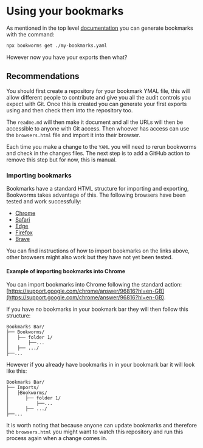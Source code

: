 # Using your bookmarks

As mentioned in the top level [documentation](../README.md) you can generate bookmarks with the command:

```BASH
npx bookworms get ./my-bookmarks.yaml
```

However now you have your exports then what?

## Recommendations

You should first create a repository for your bookmark YMAL file, this will allow different people to contribute and give you all the audit controls you expect with Git. Once this is created you can generate your first exports using and then check them into the repository too.

The `readme.md` will then make it document and all the URLs will then be accessible to anyone with Git access. Then whoever has access can use the `browsers.html` file and import it into their browser.

Each time you make a change to the `YAML` you will need to rerun bookworms and check in the changes files. The next step is to add a GitHub action to remove this step but for now, this is manual.

### Importing bookmarks

Bookmarks have a standard HTML structure for importing and exporting, Bookworms takes advantage of this. The following browsers have been tested and work successfully:

* [Chrome](https://support.google.com/chrome/answer/96816?hl=en-GB)
* [Safari](https://support.apple.com/en-gb/guide/safari/ibrw1015/mac)
* [Edge](https://support.microsoft.com/en-us/windows/move-internet-explorer-favorites-to-a-new-pc-a03f02c7-e0b9-5d8b-1857-51dd70954e47)
* [Firefox](https://support.mozilla.org/en-US/kb/import-bookmarks-html-file)
* [Brave](https://support.brave.com/hc/en-us/articles/360019782291-How-do-I-import-or-export-browsing-data-)

You can find instructions of how to import bookmarks on the links above, other browsers might also work but they have not yet been tested.

#### Example of importing bookmarks into Chrome

You can import bookmarks into Chrome following the standard action: [https://support.google.com/chrome/answer/96816?hl=en-GB](https://support.google.com/chrome/answer/96816?hl=en-GB). 

If you have no bookmarks in your bookmark bar they will then follow this structure:

```
Bookmarks Bar/
├── Bookworms/
│   ├── folder 1/
│       ├──...
│   ├── .../
├──...
```

However if you already have bookmarks in in your bookmark bar it will look like this:

```
Bookmarks Bar/
├── Imports/
│   ├Bookworms/
│      ├── folder 1/
│          ├──...
│      ├── .../
├──...
```

It is worth noting that because anyone can update bookmarks and therefore the `browsers.html` you might want to watch this repository and run this process again when a change comes in.